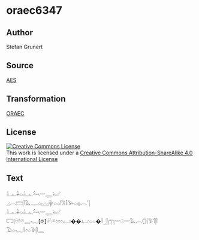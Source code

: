 # oraec6347

## Author

Stefan Grunert

## Source

[AES](https://github.com/simondschweitzer/aes)

## Transformation

[ORAEC](https://oraec.github.io/)

## License

<a rel="license" href="http://creativecommons.org/licenses/by-sa/4.0/"><img alt="Creative Commons License" style="border-width:0" src="https://i.creativecommons.org/l/by-sa/4.0/88x31.png" /></a><br />This work is licensed under a <a rel="license" href="http://creativecommons.org/licenses/by-sa/4.0/">Creative Commons Attribution-ShareAlike 4.0 International License</a>

## Text

𓏙𓊵𓇓𓏏𓏙𓊵𓃢𓎟𓇾𓂦<br>
𓈎𓂋𓊭𓋴𓅓𓊃𓏏𓈉𓊿𓏏𓏏𓀗𓄤𓅨𓏏𓐍𓂋𓊹<br>
𓏙𓊵𓇓𓏏𓏙𓊵𓃢𓎟𓇾𓂦<br>
𓉐𓊤𓏐𓏊𓏖𓈖𓆑[⯑]𓍯𓎼𓏌𓏌𓏌𓂠��𓂞𓏏𓏏�𓎛𓃀𓉲𓎟𓇳𓎟𓅓𓂋𓂘𓍛𓅱𓄊𓋴<br>
𓅐𓏏𓆑𓎛𓏌𓏏𓅱𓋴𓈖<br>
